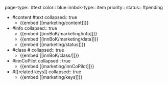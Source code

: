 page-type:: #text
color:: blue
innbok-type:: item
priority:: 
status:: #pending

- #content #text
  collapsed:: true
	- {{embed [[marketing/content]]}}
- #info
  collapsed:: true
	- {{embed [[innBoK/marketing/info]]}}
	- {{embed [[innBoK/marketing/data]]}}
	- {{embed [[marketing/status]]}}
- #class #
  collapsed:: true
	- {{embed [[innBoK/class/]]}}
- #innCoPilot
  collapsed:: true
	- {{embed [[marketing/innCoPilot]]}}
- #[[related keys]]
  collapsed:: true
	- {{embed [[marketing/keys]]}}












